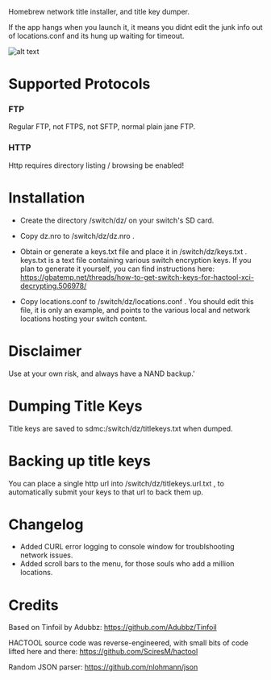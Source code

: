 Homebrew network title installer, and title key dumper.

If the app hangs when you launch it, it means you didnt edit the junk info out of locations.conf and its hung up waiting for timeout.

![alt text](https://raw.githubusercontent.com/blawar/nut/master/dz/ss.jpg)

# Supported Protocols #
### FTP ###
Regular FTP, not FTPS, not SFTP, normal plain jane FTP.

### HTTP ###
Http requires directory listing / browsing be enabled!

# Installation

 - Create the directory /switch/dz/ on your switch's SD card.
 
 - Copy dz.nro to /switch/dz/dz.nro .
 
 - Obtain or generate a keys.txt file and place it in /switch/dz/keys.txt .  keys.txt is a text file containing various switch encryption keys.  If you plan to generate it yourself, you can find instructions here:  https://gbatemp.net/threads/how-to-get-switch-keys-for-hactool-xci-decrypting.506978/
 
 - Copy locations.conf to /switch/dz/locations.conf .  You should edit this file, it is only an example, and points to the various local and network locations hosting your switch content.

# Disclaimer

Use at your own risk, and always have a NAND backup.'

# Dumping Title Keys

Title keys are saved to sdmc:/switch/dz/titlekeys.txt when dumped.

# Backing up title keys

You can place a single http url into /switch/dz/titlekeys.url.txt , to automatically submit your keys to that url to back them up.

# Changelog

- Added CURL error logging to console window for troublshooting network issues.
- Added scroll bars to the menu, for those souls who add a million locations.


# Credits

Based on Tinfoil by Adubbz:
https://github.com/Adubbz/Tinfoil

HACTOOL source code was reverse-engineered, with small bits of code lifted here and there:
https://github.com/SciresM/hactool

Random JSON parser:
https://github.com/nlohmann/json
